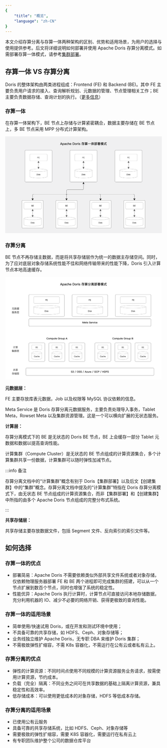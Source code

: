 ```yaml
---
{
    "title": "概览",
    "language": "zh-CN"
}
---
```


<!--
Licensed to the Apache Software Foundation (ASF) under one
or more contributor license agreements.  See the NOTICE file
distributed with this work for additional information
regarding copyright ownership.  The ASF licenses this file
to you under the Apache License, Version 2.0 (the
"License"); you may not use this file except in compliance
with the License.  You may obtain a copy of the License at

  http://www.apache.org/licenses/LICENSE-2.0

Unless required by applicable law or agreed to in writing,
software distributed under the License is distributed on an
"AS IS" BASIS, WITHOUT WARRANTIES OR CONDITIONS OF ANY
KIND, either express or implied.  See the License for the
specific language governing permissions and limitations
under the License.
-->

本文介绍存算分离与存算一体两种架构的区别、优势和适用场景，为用户的选择与使用提供参考。后文将详细说明如何部署并使用 Apache Doris 存算分离模式。如需部署存算一体模式，请参考[集群部署](../../current/install/deploy-manually/integrated-storage-compute-deploy-manually)。

## 存算一体 VS 存算分离

Doris 的整体架构由两类进程组成：Frontend (FE) 和 Backend (BE)。其中 FE 主要负责用户请求的接入、查询解析规划、元数据的管理、节点管理相关工作；BE 主要负责数据存储、查询计划的执行。（[更多信息](https://doris.apache.org/zh-CN/docs/get-starting/what-is-apache-doris)）

### 存算一体

在存算一体架构下，BE 节点上存储与计算紧密耦合，数据主要存储在 BE 节点上，多 BE 节点采用 MPP 分布式计算架构。

![compute-storage-coupled](/images/compute-storage-coupled-zh.png)

### 存算分离

BE 节点不再存储主数据，而是将共享存储层作为统一的数据主存储空间。同时，为了应对底层对象存储系统性能不佳和网络传输带来的性能下降，Doris 引入计算节点本地高速缓存。

![compute-storage-decoupled](/images/compute-storage-decoupled-zh.png)

**元数据层：**

FE 主要存放库表元数据，Job 以及权限等 MySQL 协议依赖的信息。

Meta Service 是 Doris 存算分离元数据服务，主要负责处理导入事务，Tablet Meta，Rowset Meta 以及集群资源管理。这是一个可以横向扩展的无状态服务。

**计算层：**

存算分离模式下的 BE 是无状态的 Doris BE 节点，BE 上会缓存一部分 Tablet 元数据和数据以提高查询性能。

计算集群（Compute Cluster）是无状态的 BE 节点组成的计算资源集合，多个计算集群共享一份数据，计算集群可以随时弹性加减节点。

:::info 备注

存算分离文档中的“计算集群”概念有别于 Doris【集群部署】以及后文【创建集群】中的“集群”概念。存算分离文档中提及的“计算集群”特指在 Doris 存算分离模式下，由无状态 BE 节点组成的计算资源集合，而非【集群部署】和【创建集群】中所指的由多个 Apache Doris 节点组成的完整分布式系统。

:::

**共享存储层：**

共享存储主要存放数据文件，包括 Segment 文件、反向索引的索引文件等。


## 如何选择

### 存算一体的优点

- 部署简易：Apache Doris 不需要依赖类似外部共享文件系统或者对象存储，仅依赖物理服务器部署 FE 和 BE 两个进程即可完成集群的搭建，可以从一个节点扩展到数百个节点，同时也增强了系统的稳定性。
- 性能优异：Apache Doris 执行计算时，计算节点可直接访问本地存储数据，充分利用机器的 IO、减少不必要的网络开销、获得更极致的查询性能。

### **存算一体的**适用场景

- 简单使用/快速试用 Doris，或在开发和测试环境中使用；
- 不具备可靠的共享存储，如 HDFS、Ceph、对象存储等；
- 业务线独立维护 Apache Doris，无专职 DBA 来维护 Doris 集群；
- 不需极致弹性扩缩容，不需 K8s 容器化，不需运行在公有云或者私有云上。

### 存算分离的优点

- 弹性的计算资源：不同时间点使用不同规模的计算资源服务业务请求，按需使用计算资源，节约成本。
- 负载（完全）隔离：不同业务之间可在共享数据的基础上隔离计算资源，兼具稳定性和高效率。
- 低存储成本：可以使用更低成本的对象存储，HDFS 等低成本存储。

### **存算分离的**适用场景

- 已使用公有云服务
- 具备可靠的共享存储系统，比如 HDFS、Ceph、对象存储等
- 需要极致的弹性扩缩容，需要 K8S 容器化，需要运行在私有云上
- 有专职团队维护整个公司的数据仓库平台